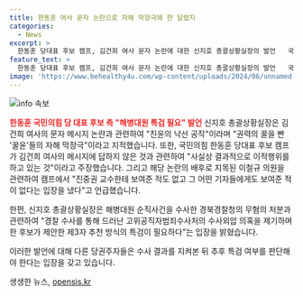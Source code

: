 ```yaml
---
title: 한동훈 여사 문자 논란으로 자해 막장극에 한 달렸지
categories:
  - News
excerpt: >
  한동훈 당대표 후보 캠프, 김건희 여사 문자 논란에 대한 신지호 총괄상황실장의 발언   국민의힘 한동훈 당대표 후보 캠프의 신지호 총괄상황실장은 김건희 여사 문자 논란을 통해 친윤 의원들의 자해 막장극이라며 해병대원 특검 필요를 주장했다. 또한 국민의힘 이철규 의원을 지목한 진중권 광운대 특임교수 관련 발언과, 임성근 경찰 무혐의 처분을 비판하며 한동훈 후보의 제3자 추천 방식의 특검 필요성을 강조했다.
feature_text: >
  한동훈 당대표 후보 캠프, 김건희 여사 문자 논란에 대한 신지호 총괄상황실장의 발언   국민의힘 한동훈 당대표 후보 캠프의 신지호 총괄상황실장은 김건희 여사 문자 논란을 통해 친윤 의원들의 자해 막장극이라며 해병대원 특검 필요를 주장했다. 또한 국민의힘 이철규 의원을 지목한 진중권 광운대 특임교수 관련 발언과, 임성근 경찰 무혐의 처분을 비판하며 한동훈 후보의 제3자 추천 방식의 특검 필요성을 강조했다.
image: 'https://www.behealthy4u.com/wp-content/uploads/2024/06/unnamed-file.png'
---
```


<p><img src="https://www.behealthy4u.com/wp-content/uploads/2024/06/unnamed-file.png" alt="info 속보" /></p>

<p><b><span style="color: #ee2323;">한동훈 국민의힘 당 대표 후보 측 "해병대원 특검 필요" 발언</span></b>
신지호 총괄상황실장은 김건희 여사의 문자 메시지 논란과 관련하여 "친윤의 낙선 공작"이라며 "권력의 꿀을 빤 '꿀윤'들의 자해 막장극"이라고 지적했습니다. 또한, 국민의힘 한동훈 당대표 후보 캠프가 김건희 여사의 메시지에 답하지 않은 것과 관련하여 "사실상 결과적으로 이적행위를 하고 있는 것"이라고 주장했습니다. 그리고 해당 논란의 배후로 지목된 이철규 의원을 관련하여 캠프에서 "진중권 교수한테 보여준 적도 없고 그 어떤 기자들에게도 보여준 적이 없다는 입장을 냈다"고 언급했습니다.</p>

<p>한편, 신지호 총괄상황실장은 해병대원 순직사건을 수사한 경북경찰청의 무혐의 처분과 관련하여 "경찰 수사를 통해 드러난 고위공직자범죄수사처의 수사외압 의혹을 제기하며 한 후보가 제안한 제3자 추천 방식의 특검이 필요하다"는 입장을 밝혔습니다. </p>

<p>이러한 발언에 대해 다른 당권주자들은 수사 결과를 지켜본 뒤 추후 특검 여부를 판단해야 한다는 입장을 갖고 있습니다.</p>
생생한 뉴스, <a href="https://opensis.kr" rel="dofollow">opensis.kr</a>


